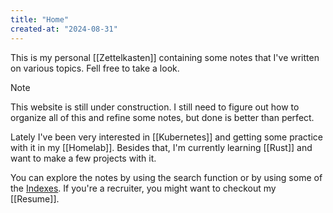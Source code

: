 ```yaml
---
title: "Home"
created-at: "2024-08-31"
---
```


This is my personal [[Zettelkasten]] containing some notes that I've written on various topics. Fell free to take a look.

> [!NOTE]
> This website is still under construction. I still need to figure out how to organize all of this and refine some notes, but done is better than perfect.

Lately I've been very interested in [[Kubernetes]] and getting some practice with it in my [[Homelab]]. Besides that, I'm currently learning [[Rust]] and want to make a few projects with it.

You can explore the notes by using the search function or by using some of the [Indexes](./Indexes/). If you're a recruiter, you might want to checkout my [[Resume]].

